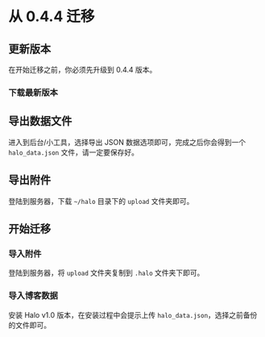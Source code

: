 # 从  0.4.4 迁移

## 更新版本
在开始迁移之前，你必须先升级到 0.4.4 版本。

### 下载最新版本

## 导出数据文件
进入到后台/小工具，选择导出 JSON 数据选项即可，完成之后你会得到一个 `halo_data.json` 文件，请一定要保存好。

## 导出附件
登陆到服务器，下载 `~/halo` 目录下的 `upload` 文件夹即可。

## 开始迁移

### 导入附件
登陆到服务器，将 `upload` 文件夹复制到 `.halo` 文件夹下即可。

### 导入博客数据
安装 Halo v1.0 版本，在安装过程中会提示上传 `halo_data.json`，选择之前备份的文件即可。
